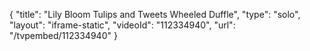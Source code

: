 {
    "title": "Lily Bloom Tulips and Tweets Wheeled Duffle",
    "type": "solo",
    "layout": "iframe-static",
    "videoId": "112334940",
    "url": "\/tvpembed\/112334940"
}